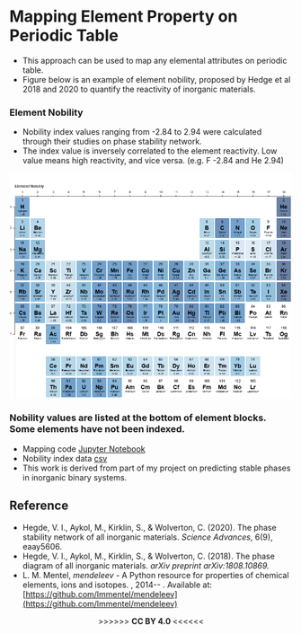 # Mapping Element Property on Periodic Table
- This approach can be used to map any elemental attributes on periodic table.
- Figure below is an example of element nobility, proposed by Hedge et al 2018 and 2020 to quantify the reactivity of inorganic materials.   

### Element Nobility
- Nobility index values ranging from -2.84 to 2.94 were calculated through their studies on phase stability network. 
- The index value is inversely correlated to the element reactivity. Low value means high reactivity, and vice versa. (e.g. F -2.84 and He 2.94)

<img src="https://github.com/er1czz/element_nobility/blob/master/bokeh_plot.png?raw=true" align = "center" alt="drawing">

### Nobility values are listed at the bottom of element blocks. Some elements have not been indexed.  

- Mapping code [Jupyter Notebook](https://github.com/er1czz/elements/blob/master/mapping_element_nobility.ipynb)   
- Nobility index data [csv](https://github.com/er1czz/elements/blob/master/nobility_index.csv)   
- This work is derived from part of my project on predicting stable phases in inorganic binary systems.

## Reference
- Hegde, V. I., Aykol, M., Kirklin, S., & Wolverton, C. (2020). The phase stability network of all inorganic materials. <em>Science Advances</em>, 6(9), eaay5606.
- Hegde, V. I., Aykol, M., Kirklin, S., & Wolverton, C. (2018). The phase diagram of all inorganic materials. <em>arXiv preprint arXiv:1808.10869.</em>
- L. M. Mentel, <em>mendeleev</em> - A Python resource for properties of chemical elements, ions and isotopes. , 2014-- . Available at: [https://github.com/lmmentel/mendeleev](https://github.com/lmmentel/mendeleev)
<p align="center">  >>>>>> <b> CC BY 4.0 </b> <<<<<<</p>
